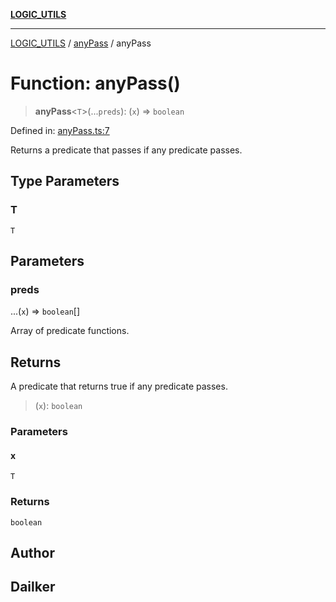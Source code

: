 [**LOGIC_UTILS**](../../README.md)

***

[LOGIC_UTILS](../../README.md) / [anyPass](../README.md) / anyPass

# Function: anyPass()

> **anyPass**\<`T`\>(...`preds`): (`x`) => `boolean`

Defined in: [anyPass.ts:7](https://github.com/dailker/everyutil/blob/0531b9744e97cf76b2fb0fb9c6a72c61ec9e2b23/src/logic/anyPass.ts#L7)

Returns a predicate that passes if any predicate passes.

## Type Parameters

### T

`T`

## Parameters

### preds

...(`x`) => `boolean`[]

Array of predicate functions.

## Returns

A predicate that returns true if any predicate passes.

> (`x`): `boolean`

### Parameters

#### x

`T`

### Returns

`boolean`

## Author

## Dailker
